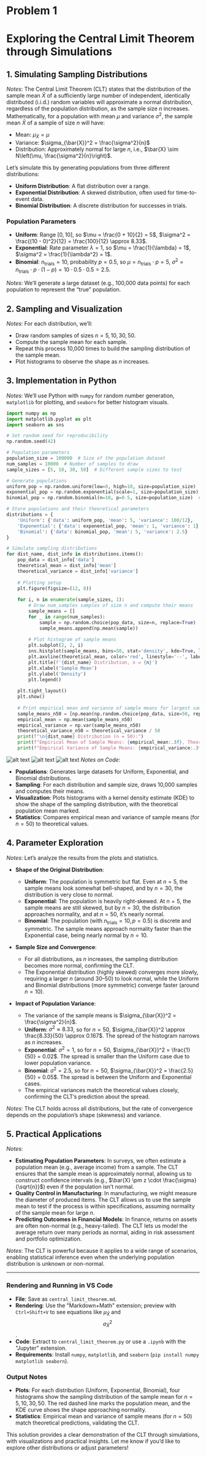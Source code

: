 # Problem 1

# Exploring the Central Limit Theorem through Simulations

## 1. Simulating Sampling Distributions

*Notes*: The Central Limit Theorem (CLT) states that the distribution of the sample mean $\bar{X}$ of a sufficiently large number of independent, identically distributed (i.i.d.) random variables will approximate a normal distribution, regardless of the population distribution, as the sample size $n$ increases. Mathematically, for a population with mean $\mu$ and variance $\sigma^2$, the sample mean $\bar{X}$ of a sample of size $n$ will have:
- Mean: $\mu_{\bar{X}} = \mu$
- Variance: $\sigma_{\bar{X}}^2 = \frac{\sigma^2}{n}$
- Distribution: Approximately normal for large $n$, i.e., $\bar{X} \sim N\left(\mu, \frac{\sigma^2}{n}\right)$.

Let’s simulate this by generating populations from three different distributions:
- **Uniform Distribution**: A flat distribution over a range.
- **Exponential Distribution**: A skewed distribution, often used for time-to-event data.
- **Binomial Distribution**: A discrete distribution for successes in trials.

### Population Parameters
- **Uniform**: Range $[0, 10]$, so $\mu = \frac{0 + 10}{2} = 5$, $\sigma^2 = \frac{(10 - 0)^2}{12} = \frac{100}{12} \approx 8.33$.
- **Exponential**: Rate parameter $\lambda = 1$, so $\mu = \frac{1}{\lambda} = 1$, $\sigma^2 = \frac{1}{\lambda^2} = 1$.
- **Binomial**: $n_{\text{trials}} = 10$, probability $p = 0.5$, so $\mu = n_{\text{trials}} \cdot p = 5$, $\sigma^2 = n_{\text{trials}} \cdot p \cdot (1 - p) = 10 \cdot 0.5 \cdot 0.5 = 2.5$.

*Notes*: We’ll generate a large dataset (e.g., 100,000 data points) for each population to represent the “true” population.

## 2. Sampling and Visualization

*Notes*: For each distribution, we’ll:
- Draw random samples of sizes $n = 5, 10, 30, 50$.
- Compute the sample mean for each sample.
- Repeat this process 10,000 times to build the sampling distribution of the sample mean.
- Plot histograms to observe the shape as $n$ increases.

## 3. Implementation in Python

*Notes*: We’ll use Python with `numpy` for random number generation, `matplotlib` for plotting, and `seaborn` for better histogram visuals.

```python
import numpy as np
import matplotlib.pyplot as plt
import seaborn as sns

# Set random seed for reproducibility
np.random.seed(42)

# Population parameters
population_size = 100000  # Size of the population dataset
num_samples = 10000  # Number of samples to draw
sample_sizes = [5, 10, 30, 50]  # Different sample sizes to test

# Generate populations
uniform_pop = np.random.uniform(low=0, high=10, size=population_size)  # Uniform [0, 10]
exponential_pop = np.random.exponential(scale=1, size=population_size)  # Exponential, mean = 1
binomial_pop = np.random.binomial(n=10, p=0.5, size=population_size)  # Binomial, n=10, p=0.5

# Store populations and their theoretical parameters
distributions = {
    'Uniform': {'data': uniform_pop, 'mean': 5, 'variance': 100/12},
    'Exponential': {'data': exponential_pop, 'mean': 1, 'variance': 1},
    'Binomial': {'data': binomial_pop, 'mean': 5, 'variance': 2.5}
}

# Simulate sampling distributions
for dist_name, dist_info in distributions.items():
    pop_data = dist_info['data']
    theoretical_mean = dist_info['mean']
    theoretical_variance = dist_info['variance']
    
    # Plotting setup
    plt.figure(figsize=(12, 8))
    
    for i, n in enumerate(sample_sizes, 1):
        # Draw num_samples samples of size n and compute their means
        sample_means = []
        for _ in range(num_samples):
            sample = np.random.choice(pop_data, size=n, replace=True)
            sample_means.append(np.mean(sample))
        
        # Plot histogram of sample means
        plt.subplot(2, 2, i)
        sns.histplot(sample_means, bins=50, stat='density', kde=True, label=f'n = {n}')
        plt.axvline(theoretical_mean, color='red', linestyle='--', label='Population Mean')
        plt.title(f'{dist_name} Distribution, n = {n}')
        plt.xlabel('Sample Mean')
        plt.ylabel('Density')
        plt.legend()
    
    plt.tight_layout()
    plt.show()
    
    # Print empirical mean and variance of sample means for largest sample size
    sample_means_n50 = [np.mean(np.random.choice(pop_data, size=50, replace=True)) for _ in range(num_samples)]
    empirical_mean = np.mean(sample_means_n50)
    empirical_variance = np.var(sample_means_n50)
    theoretical_variance_n50 = theoretical_variance / 50
    print(f"\n{dist_name} Distribution (n = 50):")
    print(f"Empirical Mean of Sample Means: {empirical_mean:.3f}, Theoretical: {theoretical_mean:.3f}")
    print(f"Empirical Variance of Sample Means: {empirical_variance:.3f}, Theoretical: {theoretical_variance_n50:.3f}")
```
![alt text](image.png)
![alt text](image-1.png)
![alt text](image-2.png)
*Notes on Code*:
- **Populations**: Generates large datasets for Uniform, Exponential, and Binomial distributions.
- **Sampling**: For each distribution and sample size, draws 10,000 samples and computes their means.
- **Visualization**: Plots histograms with a kernel density estimate (KDE) to show the shape of the sampling distribution, with the theoretical population mean marked.
- **Statistics**: Compares empirical mean and variance of sample means (for $n=50$) to theoretical values.

## 4. Parameter Exploration

*Notes*: Let’s analyze the results from the plots and statistics.

- **Shape of the Original Distribution**:
  - **Uniform**: The population is symmetric but flat. Even at $n=5$, the sample means look somewhat bell-shaped, and by $n=30$, the distribution is very close to normal.
  - **Exponential**: The population is heavily right-skewed. At $n=5$, the sample means are still skewed, but by $n=30$, the distribution approaches normality, and at $n=50$, it’s nearly normal.
  - **Binomial**: The population (with $n_{\text{trials}}=10, p=0.5$) is discrete and symmetric. The sample means approach normality faster than the Exponential case, being nearly normal by $n=10$.

- **Sample Size and Convergence**:
  - For all distributions, as $n$ increases, the sampling distribution becomes more normal, confirming the CLT.
  - The Exponential distribution (highly skewed) converges more slowly, requiring a larger $n$ (around 30–50) to look normal, while the Uniform and Binomial distributions (more symmetric) converge faster (around $n=10$).

- **Impact of Population Variance**:
  - The variance of the sample means is $\sigma_{\bar{X}}^2 = \frac{\sigma^2}{n}$.
  - **Uniform**: $\sigma^2 \approx 8.33$, so for $n=50$, $\sigma_{\bar{X}}^2 \approx \frac{8.33}{50} \approx 0.167$. The spread of the histogram narrows as $n$ increases.
  - **Exponential**: $\sigma^2 = 1$, so for $n=50$, $\sigma_{\bar{X}}^2 = \frac{1}{50} = 0.02$. The spread is smaller than the Uniform case due to lower population variance.
  - **Binomial**: $\sigma^2 = 2.5$, so for $n=50$, $\sigma_{\bar{X}}^2 = \frac{2.5}{50} = 0.05$. The spread is between the Uniform and Exponential cases.
  - The empirical variances match the theoretical values closely, confirming the CLT’s prediction about the spread.

*Notes*: The CLT holds across all distributions, but the rate of convergence depends on the population’s shape (skewness) and variance.

## 5. Practical Applications

*Notes*:
- **Estimating Population Parameters**: In surveys, we often estimate a population mean (e.g., average income) from a sample. The CLT ensures that the sample mean is approximately normal, allowing us to construct confidence intervals (e.g., $\bar{X} \pm z \cdot \frac{\sigma}{\sqrt{n}}$) even if the population isn’t normal.
- **Quality Control in Manufacturing**: In manufacturing, we might measure the diameter of produced items. The CLT allows us to use the sample mean to test if the process is within specifications, assuming normality of the sample mean for large $n$.
- **Predicting Outcomes in Financial Models**: In finance, returns on assets are often non-normal (e.g., heavy-tailed). The CLT lets us model the average return over many periods as normal, aiding in risk assessment and portfolio optimization.

*Notes*: The CLT is powerful because it applies to a wide range of scenarios, enabling statistical inference even when the underlying population distribution is unknown or non-normal.

---

### Rendering and Running in VS Code
- **File**: Save as `central_limit_theorem.md`.
- **Rendering**: Use the "Markdown+Math" extension; preview with `Ctrl+Shift+V` to see equations like $\mu_{\bar{X}}$ and $$\sigma_{\bar{X}}^2$$.
- **Code**: Extract to `central_limit_theorem.py` or use a `.ipynb` with the "Jupyter" extension.
- **Requirements**: Install `numpy`, `matplotlib`, and `seaborn` (`pip install numpy matplotlib seaborn`).

### Output Notes
- **Plots**: For each distribution (Uniform, Exponential, Binomial), four histograms show the sampling distribution of the sample mean for $n=5, 10, 30, 50$. The red dashed line marks the population mean, and the KDE curve shows the shape approaching normality.
- **Statistics**: Empirical mean and variance of sample means (for $n=50$) match theoretical predictions, validating the CLT.

This solution provides a clear demonstration of the CLT through simulations, with visualizations and practical insights. Let me know if you’d like to explore other distributions or adjust parameters!

